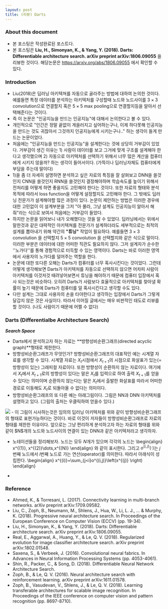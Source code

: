 ```yaml
---
layout: post
title: (리뷰) Darts
---
```


### About this document
- 본 포스팅은 작성완료된 포스트다. 
- 본 포스팅은 **Liu, H., Simonyan, K., & Yang, Y. (2018). Darts: Differentiable architecture search. arXiv preprint arXiv:1806.09055** 을 리뷰한 것이다. 해당논문은 https://arxiv.org/abs/1806.09055 에서 확인할 수 있다. 

### Introduction 
- Liu(2018)은 딥러닝 아키텍쳐를 자동으로 골라주는 방법에 대하여 논의한 것이다. 예를들면 특정 데이터를 분석하는 아키텍처를 구성할때 노드와 노드사이를 $3\times 3$ convolution으로 연결할지 혹은 $5 \times 5$ max pooling으로 연결할지등을 알아서 선택해준다는 것이다. 
- 즉 이 논문은 "인공지능을 만드는 인공지능"에 대해서 논의한다고 볼 수 있다. 
- 개인적으로 "인간은 정말 끝없이 게을러지고 싶어하는구나, 이제 하다못해 인공지능을 만드는 것도 귀찮아서 그것까지 인공지능에게 시키는구나.." 하는 생각이 들게 만드는 논문이었다. 
- 처음에는 "인공지능을 만드는 인공지능"을 설계한다는 것에 상당히 거부감이 있었다. 거부감이 생긴 이유는 1) 사람이 데이터를 보고 그거에 맞게 구조를 설계해야 한다고 생각했으며 2) 자동으로 아키텍처를 선택하기 위해서 너무 많은 계산을 컴퓨터에게 시키지 않을까? 하는 생각이 들어서이다. (가뜩이나 딥러닝자체도 컴퓨터에게 부담을 주는데 말이다)
- 1)을 좀 더 자세히 설명하면 분석하고 싶은 자료의 특징을 잘 살펴보고 DNN을 쓸것인지 CNN을 쓸것인지 RNN을 쓸것인지 결정해야하며 학습속도를 높이기 위해서 전처리를 어떻게 하면 좋을지도 고민해야 한다는 것이다. 또한 자료의 형태와 분석 목적에 따라서 loss function을 어떻게 설정할지도 고민해야 한다. 그 밖에도 딥러닝 전문가가 설계해야할 많은 과정이 있다. 논문이 제안하는 방법은 이러한 경우에 대한 고민없이 이 설계부분을 그저 "아 몰라, 그냥 설계도 인공지능이 알아서 해줘"라는 식으로 보여서 처음에는 거부감이 들었다. 
- 하지만 논문을 읽어보니 내가 오해했다는 것을 알 수 있었다. 딥러닝에서는 위에서 말한것과 같은 대략적인 아키텍쳐를 전문가가 설계하더라도 세부적으로는 최적의 설계를 뽑아내기 위해 약간의 **"튜닝"** 작업이 필요하다. 예를들면 $3\times 3$ convolution 을 선택할지 $5 \times 5$ convolution 을 선택할지와 같은 식으로 말이다. 이러한 부분은 데이터에 대한 어떠한 직관도 필요하지 않다. 그저 설계자가 순수한 ''노가다''를 통해 경험적으로 터득할 수 있는 영역이다. Darts는 바로 이러한 영역에서 사용자의 노가다를 덜어주는 역할을 한다. 
- 논문에 대한 또다른 오해는 Darts가 컴퓨터를 너무 혹사시킨다는 것이었다. 그런데 어떻게 생각해보면 Darts가 아키텍처를 자동으로 선택하지 않으면 어차피 사람이 아키텍처를 이것저것 때려넣어보면서 튜닝을 해야하기 때문에 컴퓨터 입장에서 혹사 되는것은 비슷하다. 오히려 Darts가 사람보다 효율적으로 아키텍처를 찾아낼 확률이 높기 때문에 Darts가 컴퓨터를 덜 혹사시킨다고 생각할 수도 있다. 
- 다만 설계는 그대로 사용자의 손을 타야한다고 생각하는 입장에서 Darts가 그렇게 달갑지 않은 것은 사실이다. 따라서 이어질 글에서는 매우 비판적인 태도로 리뷰를 할 것이다. (나도 사람이기 때문에 어쩔 수 없다) 

### Darts (Differentialbe Architecture Search)

***Search Space***

- Darts에서 분석하고자 하는 자료는 **방향성비순환그래프(directed acyclic graph)**형태로 제한한다. 
- 방향성비순환그래프가 무엇인가? 방향성비순환그래프의 대표적인 예는 시계열 자료를 생각할 수 있다. 시계열 자료는 $X_t$시점에서 $X_{t+1}$의 시점으로 화살표가 있는(=방향성이 있는) 그래피컬 자료이다. 또한 방향성이 순환하지 않는 자료이다. 여기에서 $X_t$에서 $X_{t+1}$로의 방향성이 있다는 말은 $X_t$를 입력으로 하여 출력 $X_{t+1}$를 얻을 수 있다는 의미이며 순환하지 않는다는 말은 $X_t$에서 출발한 화살표를 따라서 어떠한 경로로 이동해도 $X_t$로 되돌아올 수 없다는 의미이다. 
- 방향성비순환그래프의 또 다른 예는 아래그림이다. 그림은 NN과 DNN 아키텍처를 설명하고 있다. (그림의 출처는 우클릭하여 얻을수 있다.)
<img src="https://d255esdrn735hr.cloudfront.net/graphics/9781787121423/graphics/B06923_09_41.png"/>
- 이 그림이 시사하는것은 임의의 딥러닝 아키텍처를 위와 같이 방향성비순환그래프의 형태로 표현가능하다는 것이다. 바로 이것이 저자들이 방향성비순환그래프로 자료의 형태를 제한한 이유이다. 앞으로는 그냥 편리하게 분석하고자 하는 자료의 형태를 위와같이 $N$개의 노드와 노드사이의 연결이 있는 DNN과 같은 아키텍처라고 생각하자. 

- 노테이션들을 정리해보자. 노드는 모두 $N$개가 있으며 각각의 노드는 
\begin{align}
x^{(1)}, x^{(2)}\dots,x^{(N)}
\end{align}
와 같이 표시한다. 
그리고 $o^{(i,j)}(\cdot)$는 $j$번째 노드에서 $i$번째 노드로 가는 연산(operator)를 의미한다. 따라서 아래식이 성립한다. 
\begin{align}
x^{(i)}=\sum_{j<i}o^{(i,j)}\left(x^{(j)} \right)
\end{align}

- 

### Reference
- Ahmed, K., & Torresani, L. (2017). Connectivity learning in multi-branch networks. arXiv preprint arXiv:1709.09582.
- Liu, C., Zoph, B., Neumann, M., Shlens, J., Hua, W., Li, L. J., ... & Murphy, K. (2018). Progressive neural architecture search. In Proceedings of the European Conference on Computer Vision (ECCV) (pp. 19-34).
- Liu, H., Simonyan, K., & Yang, Y. (2018). Darts: Differentiable architecture search. arXiv preprint arXiv:1806.09055.
- Real, E., Aggarwal, A., Huang, Y., & Le, Q. V. (2018). Regularized evolution for image classifier architecture search. arXiv preprint arXiv:1802.01548.
- Saxena, S., & Verbeek, J. (2016). Convolutional neural fabrics. In Advances in Neural Information Processing Systems (pp. 4053-4061).
- Shin, R., Packer, C., & Song, D. (2018). Differentiable Neural Network Architecture Search.
- Zoph, B., & Le, Q. V. (2016). Neural architecture search with reinforcement learning. arXiv preprint arXiv:1611.01578.
- Zoph, B., Vasudevan, V., Shlens, J., & Le, Q. V. (2018). Learning transferable architectures for scalable image recognition. In Proceedings of the IEEE conference on computer vision and pattern recognition (pp. 8697-8710).

